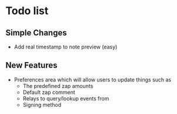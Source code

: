 # Todo list

## Simple Changes

- Add real timestamp to note preview (easy)

## New Features

- Preferences area which will allow users to update things such as
  - The predefined zap amounts
  - Default zap comment
  - Relays to query/lookup events from
  - Signing method
